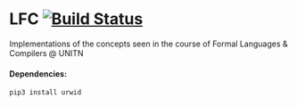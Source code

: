 # LFC [![Build Status](https://travis-ci.org/niccolomarcon/lfc.svg?branch=develop)](https://travis-ci.org/niccolomarcon/lfc)
Implementations of the concepts seen in the course of Formal Languages &amp; Compilers @ UNITN

#### Dependencies:

    pip3 install urwid


